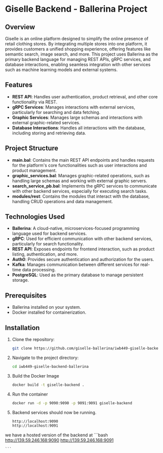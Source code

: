 # Giselle Backend - Ballerina Project

## Overview

Giselle is an online platform designed to simplify the online presence of retail clothing stores. By integrating multiple stores into one platform, it provides customers a unified shopping experience, offering features like semantic search, image search, and more. This project uses Ballerina as the primary backend language for managing REST APIs, gRPC services, and database interactions, enabling seamless integration with other services such as machine learning models and external systems.

## Features

- **REST API**: Handles user authentication, product retrieval, and other core functionality via REST.
- **gRPC Services**: Manages interactions with external services, particularly for searching and data fetching.
- **Graphic Services**: Manages large schemas and interactions with external graphic-related services.
- **Database Interactions**: Handles all interactions with the database, including storing and retrieving data.

## Project Structure

- **main.bal**: Contains the main REST API endpoints and handles requests for the platform's core functionalities such as user interactions and product management.
- **graphic_services.bal**: Manages graphic-related operations, such as handling large schemas and working with external graphic servers.
- **search_service_pb.bal**: Implements the gRPC services to communicate with other backend services, especially for executing search tasks.
- **modules/rest**: Contains the modules that interact with the database, handling CRUD operations and data management.

## Technologies Used

- **Ballerina**: A cloud-native, microservices-focused programming language used for backend services.
- **gRPC**: Used for efficient communication with other backend services, particularly for search functionality.
- **REST API**: Exposes endpoints for frontend interaction, such as product listing, authentication, and more.
- **Auth0**: Provides secure authentication and authorization for the users.
- **Kafka**: Manages communication between different services for real-time data processing.
- **PostgreSQL**: Used as the primary database to manage persistent storage.

## Prerequisites

- Ballerina installed on your system.
- Docker installed for containerization.


## Installation

1. Clone the repository:

   ```bash
   git clone https://github.com/giselle-ballerina/iwb449-giselle-backend-ballerina.git
   ```
2. Navigate to the project directory:
    ```bash
   cd iwb449-giselle-backend-ballerina

   ```
3. Build the Docker Image
    ```bash
    docker build -t giselle-backend .
    ```
4. Run the container 
    ```bash
    docker run -d -p 9090:9090 -p 9091:9091 giselle-backend
    ```
6. Backend services should now be running.
    ```bash
    http://localhost:9090
    http://localhost:9091
    
    ```
we have a hosted version of the backend at 
    ```bash
    http://139.59.246.168:9090
    http://139.59.246.168:9091
    
    ```
